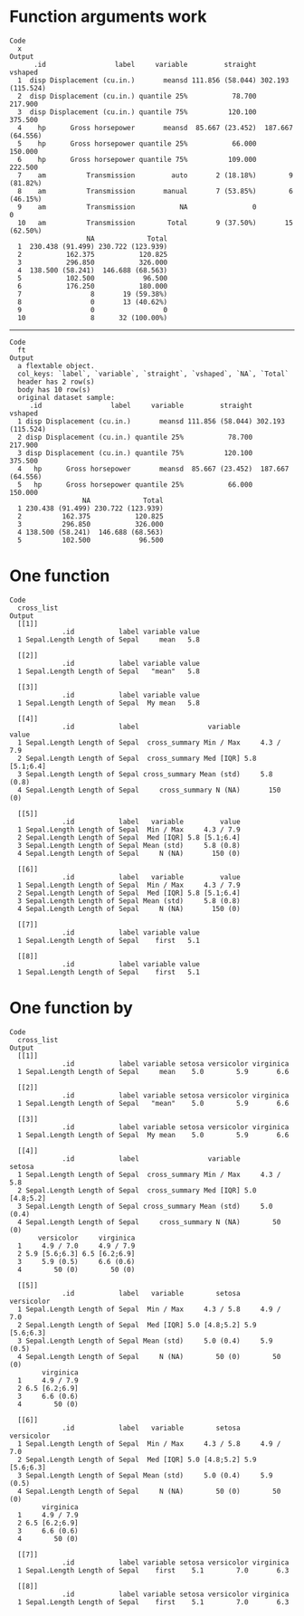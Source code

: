 # Function arguments work

    Code
      x
    Output
          .id                 label     variable         straight           vshaped
      1  disp Displacement (cu.in.)       meansd 111.856 (58.044) 302.193 (115.524)
      2  disp Displacement (cu.in.) quantile 25%           78.700           217.900
      3  disp Displacement (cu.in.) quantile 75%          120.100           375.500
      4    hp      Gross horsepower       meansd  85.667 (23.452)  187.667 (64.556)
      5    hp      Gross horsepower quantile 25%           66.000           150.000
      6    hp      Gross horsepower quantile 75%          109.000           222.500
      7    am          Transmission         auto       2 (18.18%)        9 (81.82%)
      8    am          Transmission       manual       7 (53.85%)        6 (46.15%)
      9    am          Transmission           NA                0                 0
      10   am          Transmission        Total       9 (37.50%)       15 (62.50%)
                       NA             Total
      1  230.438 (91.499) 230.722 (123.939)
      2           162.375           120.825
      3           296.850           326.000
      4  138.500 (58.241)  146.688 (68.563)
      5           102.500            96.500
      6           176.250           180.000
      7                 8       19 (59.38%)
      8                 0       13 (40.62%)
      9                 0                 0
      10                8      32 (100.00%)

---

    Code
      ft
    Output
      a flextable object.
      col_keys: `label`, `variable`, `straight`, `vshaped`, `NA`, `Total` 
      header has 2 row(s) 
      body has 10 row(s) 
      original dataset sample: 
         .id                 label     variable         straight           vshaped
      1 disp Displacement (cu.in.)       meansd 111.856 (58.044) 302.193 (115.524)
      2 disp Displacement (cu.in.) quantile 25%           78.700           217.900
      3 disp Displacement (cu.in.) quantile 75%          120.100           375.500
      4   hp      Gross horsepower       meansd  85.667 (23.452)  187.667 (64.556)
      5   hp      Gross horsepower quantile 25%           66.000           150.000
                      NA             Total
      1 230.438 (91.499) 230.722 (123.939)
      2          162.375           120.825
      3          296.850           326.000
      4 138.500 (58.241)  146.688 (68.563)
      5          102.500            96.500

# One function

    Code
      cross_list
    Output
      [[1]]
                 .id           label variable value
      1 Sepal.Length Length of Sepal     mean   5.8
      
      [[2]]
                 .id           label variable value
      1 Sepal.Length Length of Sepal   "mean"   5.8
      
      [[3]]
                 .id           label variable value
      1 Sepal.Length Length of Sepal  My mean   5.8
      
      [[4]]
                 .id           label                 variable         value
      1 Sepal.Length Length of Sepal  cross_summary Min / Max     4.3 / 7.9
      2 Sepal.Length Length of Sepal  cross_summary Med [IQR] 5.8 [5.1;6.4]
      3 Sepal.Length Length of Sepal cross_summary Mean (std)     5.8 (0.8)
      4 Sepal.Length Length of Sepal     cross_summary N (NA)       150 (0)
      
      [[5]]
                 .id           label   variable         value
      1 Sepal.Length Length of Sepal  Min / Max     4.3 / 7.9
      2 Sepal.Length Length of Sepal  Med [IQR] 5.8 [5.1;6.4]
      3 Sepal.Length Length of Sepal Mean (std)     5.8 (0.8)
      4 Sepal.Length Length of Sepal     N (NA)       150 (0)
      
      [[6]]
                 .id           label   variable         value
      1 Sepal.Length Length of Sepal  Min / Max     4.3 / 7.9
      2 Sepal.Length Length of Sepal  Med [IQR] 5.8 [5.1;6.4]
      3 Sepal.Length Length of Sepal Mean (std)     5.8 (0.8)
      4 Sepal.Length Length of Sepal     N (NA)       150 (0)
      
      [[7]]
                 .id           label variable value
      1 Sepal.Length Length of Sepal    first   5.1
      
      [[8]]
                 .id           label variable value
      1 Sepal.Length Length of Sepal    first   5.1
      

# One function by

    Code
      cross_list
    Output
      [[1]]
                 .id           label variable setosa versicolor virginica
      1 Sepal.Length Length of Sepal     mean    5.0        5.9       6.6
      
      [[2]]
                 .id           label variable setosa versicolor virginica
      1 Sepal.Length Length of Sepal   "mean"    5.0        5.9       6.6
      
      [[3]]
                 .id           label variable setosa versicolor virginica
      1 Sepal.Length Length of Sepal  My mean    5.0        5.9       6.6
      
      [[4]]
                 .id           label                 variable        setosa
      1 Sepal.Length Length of Sepal  cross_summary Min / Max     4.3 / 5.8
      2 Sepal.Length Length of Sepal  cross_summary Med [IQR] 5.0 [4.8;5.2]
      3 Sepal.Length Length of Sepal cross_summary Mean (std)     5.0 (0.4)
      4 Sepal.Length Length of Sepal     cross_summary N (NA)        50 (0)
           versicolor     virginica
      1     4.9 / 7.0     4.9 / 7.9
      2 5.9 [5.6;6.3] 6.5 [6.2;6.9]
      3     5.9 (0.5)     6.6 (0.6)
      4        50 (0)        50 (0)
      
      [[5]]
                 .id           label   variable        setosa    versicolor
      1 Sepal.Length Length of Sepal  Min / Max     4.3 / 5.8     4.9 / 7.0
      2 Sepal.Length Length of Sepal  Med [IQR] 5.0 [4.8;5.2] 5.9 [5.6;6.3]
      3 Sepal.Length Length of Sepal Mean (std)     5.0 (0.4)     5.9 (0.5)
      4 Sepal.Length Length of Sepal     N (NA)        50 (0)        50 (0)
            virginica
      1     4.9 / 7.9
      2 6.5 [6.2;6.9]
      3     6.6 (0.6)
      4        50 (0)
      
      [[6]]
                 .id           label   variable        setosa    versicolor
      1 Sepal.Length Length of Sepal  Min / Max     4.3 / 5.8     4.9 / 7.0
      2 Sepal.Length Length of Sepal  Med [IQR] 5.0 [4.8;5.2] 5.9 [5.6;6.3]
      3 Sepal.Length Length of Sepal Mean (std)     5.0 (0.4)     5.9 (0.5)
      4 Sepal.Length Length of Sepal     N (NA)        50 (0)        50 (0)
            virginica
      1     4.9 / 7.9
      2 6.5 [6.2;6.9]
      3     6.6 (0.6)
      4        50 (0)
      
      [[7]]
                 .id           label variable setosa versicolor virginica
      1 Sepal.Length Length of Sepal    first    5.1        7.0       6.3
      
      [[8]]
                 .id           label variable setosa versicolor virginica
      1 Sepal.Length Length of Sepal    first    5.1        7.0       6.3
      

